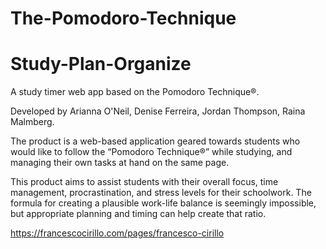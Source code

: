 # The-Pomodoro-Technique
# Study-Plan-Organize

A study timer web app based on the Pomodoro Technique®. 

Developed by Arianna O'Neil, Denise Ferreira, Jordan Thompson, Raina Malmberg.

The product is a web-based application geared towards students who would like to follow the “Pomodoro Technique®” while studying, and managing their own tasks at hand on the same page.

This product aims to assist students with their overall focus, time management, procrastination, and stress levels for their schoolwork. The formula for creating a plausible work-life balance is seemingly impossible, but appropriate planning and timing can help create that ratio.





https://francescocirillo.com/pages/francesco-cirillo
